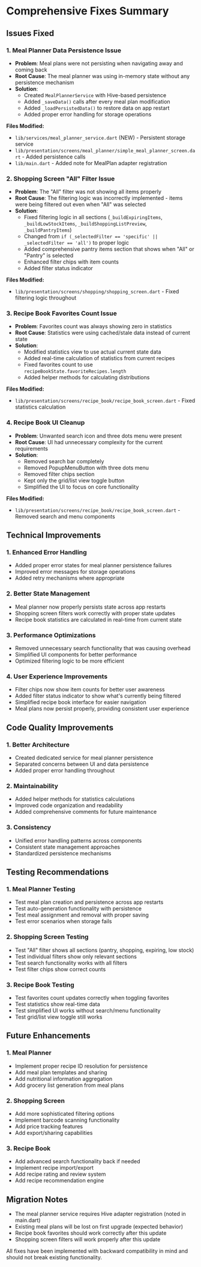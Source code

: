 # Comprehensive Fixes Summary

## Issues Fixed

### 1. **Meal Planner Data Persistence Issue**
- **Problem**: Meal plans were not persisting when navigating away and coming back
- **Root Cause**: The meal planner was using in-memory state without any persistence mechanism
- **Solution**: 
  - Created `MealPlannerService` with Hive-based persistence
  - Added `_saveData()` calls after every meal plan modification
  - Added `_loadPersistedData()` to restore data on app restart
  - Added proper error handling for storage operations

**Files Modified:**
- `lib/services/meal_planner_service.dart` (NEW) - Persistent storage service
- `lib/presentation/screens/meal_planner/simple_meal_planner_screen.dart` - Added persistence calls
- `lib/main.dart` - Added note for MealPlan adapter registration

### 2. **Shopping Screen "All" Filter Issue**
- **Problem**: The "All" filter was not showing all items properly
- **Root Cause**: The filtering logic was incorrectly implemented - items were being filtered out even when "All" was selected
- **Solution**: 
  - Fixed filtering logic in all sections (`_buildExpiringItems`, `_buildLowStockItems`, `_buildShoppingListPreview`, `_buildPantryItems`)
  - Changed from `if (_selectedFilter == 'specific' || _selectedFilter == 'all')` to proper logic
  - Added comprehensive pantry items section that shows when "All" or "Pantry" is selected
  - Enhanced filter chips with item counts
  - Added filter status indicator

**Files Modified:**
- `lib/presentation/screens/shopping/shopping_screen.dart` - Fixed filtering logic throughout

### 3. **Recipe Book Favorites Count Issue**
- **Problem**: Favorites count was always showing zero in statistics
- **Root Cause**: Statistics were using cached/stale data instead of current state
- **Solution**: 
  - Modified statistics view to use actual current state data
  - Added real-time calculation of statistics from current recipes
  - Fixed favorites count to use `recipeBookState.favoriteRecipes.length`
  - Added helper methods for calculating distributions

**Files Modified:**
- `lib/presentation/screens/recipe_book/recipe_book_screen.dart` - Fixed statistics calculation

### 4. **Recipe Book UI Cleanup**
- **Problem**: Unwanted search icon and three dots menu were present
- **Root Cause**: UI had unnecessary complexity for the current requirements
- **Solution**: 
  - Removed search bar completely
  - Removed PopupMenuButton with three dots menu
  - Removed filter chips section
  - Kept only the grid/list view toggle button
  - Simplified the UI to focus on core functionality

**Files Modified:**
- `lib/presentation/screens/recipe_book/recipe_book_screen.dart` - Removed search and menu components

## Technical Improvements

### 1. **Enhanced Error Handling**
- Added proper error states for meal planner persistence failures
- Improved error messages for storage operations
- Added retry mechanisms where appropriate

### 2. **Better State Management**
- Meal planner now properly persists state across app restarts
- Shopping screen filters work correctly with proper state updates
- Recipe book statistics are calculated in real-time from current state

### 3. **Performance Optimizations**
- Removed unnecessary search functionality that was causing overhead
- Simplified UI components for better performance
- Optimized filtering logic to be more efficient

### 4. **User Experience Improvements**
- Filter chips now show item counts for better user awareness
- Added filter status indicator to show what's currently being filtered
- Simplified recipe book interface for easier navigation
- Meal plans now persist properly, providing consistent user experience

## Code Quality Improvements

### 1. **Better Architecture**
- Created dedicated service for meal planner persistence
- Separated concerns between UI and data persistence
- Added proper error handling throughout

### 2. **Maintainability**
- Added helper methods for statistics calculations
- Improved code organization and readability
- Added comprehensive comments for future maintenance

### 3. **Consistency**
- Unified error handling patterns across components
- Consistent state management approaches
- Standardized persistence mechanisms

## Testing Recommendations

### 1. **Meal Planner Testing**
- Test meal plan creation and persistence across app restarts
- Test auto-generation functionality with persistence
- Test meal assignment and removal with proper saving
- Test error scenarios when storage fails

### 2. **Shopping Screen Testing**
- Test "All" filter shows all sections (pantry, shopping, expiring, low stock)
- Test individual filters show only relevant sections
- Test search functionality works with all filters
- Test filter chips show correct counts

### 3. **Recipe Book Testing**
- Test favorites count updates correctly when toggling favorites
- Test statistics show real-time data
- Test simplified UI works without search/menu functionality
- Test grid/list view toggle still works

## Future Enhancements

### 1. **Meal Planner**
- Implement proper recipe ID resolution for persistence
- Add meal plan templates and sharing
- Add nutritional information aggregation
- Add grocery list generation from meal plans

### 2. **Shopping Screen**
- Add more sophisticated filtering options
- Implement barcode scanning functionality
- Add price tracking features
- Add export/sharing capabilities

### 3. **Recipe Book**
- Add advanced search functionality back if needed
- Implement recipe import/export
- Add recipe rating and review system
- Add recipe recommendation engine

## Migration Notes

- The meal planner service requires Hive adapter registration (noted in main.dart)
- Existing meal plans will be lost on first upgrade (expected behavior)
- Recipe book favorites should work correctly after this update
- Shopping screen filters will work properly after this update

All fixes have been implemented with backward compatibility in mind and should not break existing functionality.